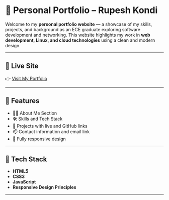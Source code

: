# 💼 Personal Portfolio – Rupesh Kondi

Welcome to my **personal portfolio website** — a showcase of my skills, projects, and background as an ECE graduate exploring software development and networking. This website highlights my work in **web development, Linux, and cloud technologies** using a clean and modern design.

---

## 🚀 Live Site

👉 [Visit My Portfolio](https://rupeshkondi.github.io/my-portfolio/)

---

## 🌟 Features

- 🧑‍💻 About Me Section
- 🛠️ Skills and Tech Stack
- 📁 Projects with live and GitHub links
- 📫 Contact information and email link
- 📱 Fully responsive design

---

## 🧰 Tech Stack

- **HTML5**
- **CSS3**
- **JavaScript**
- **Responsive Design Principles**

---




